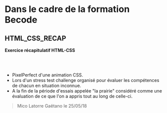 # Dans le cadre de la formation Becode

## HTML_CSS_RECAP

**Exercice récapitulatif HTML-CSS**

<br>
<br>

* PixelPerfect d'une animation CSS.
* Lors d'un stress test challenge organisé pour évaluer les compétences de chacun en situation inconnue.
* A la fin de la période d'essais appelée "la prairie" considéré comme une évaluation de ce que l'on a appris tout au long de celle-ci.
> Mico Latorre Gaëtano
> le 25/05/18